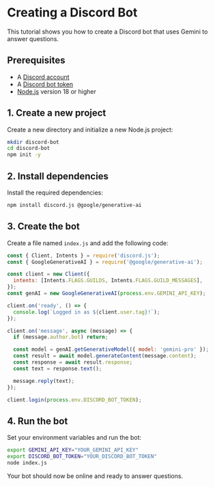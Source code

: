 # Creating a Discord Bot

This tutorial shows you how to create a Discord bot that uses Gemini to answer questions.

## Prerequisites

- A [Discord account](https://discord.com/register)
- A [Discord bot token](https://discord.com/developers/applications)
- [Node.js](https://nodejs.org/) version 18 or higher

## 1. Create a new project

Create a new directory and initialize a new Node.js project:

```bash
mkdir discord-bot
cd discord-bot
npm init -y
```

## 2. Install dependencies

Install the required dependencies:

```bash
npm install discord.js @google/generative-ai
```

## 3. Create the bot

Create a file named `index.js` and add the following code:

```javascript
const { Client, Intents } = require('discord.js');
const { GoogleGenerativeAI } = require('@google/generative-ai');

const client = new Client({
  intents: [Intents.FLAGS.GUILDS, Intents.FLAGS.GUILD_MESSAGES],
});
const genAI = new GoogleGenerativeAI(process.env.GEMINI_API_KEY);

client.on('ready', () => {
  console.log(`Logged in as ${client.user.tag}!`);
});

client.on('message', async (message) => {
  if (message.author.bot) return;

  const model = genAI.getGenerativeModel({ model: 'gemini-pro' });
  const result = await model.generateContent(message.content);
  const response = await result.response;
  const text = response.text();

  message.reply(text);
});

client.login(process.env.DISCORD_BOT_TOKEN);
```

## 4. Run the bot

Set your environment variables and run the bot:

```bash
export GEMINI_API_KEY="YOUR_GEMINI_API_KEY"
export DISCORD_BOT_TOKEN="YOUR_DISCORD_BOT_TOKEN"
node index.js
```

Your bot should now be online and ready to answer questions.
